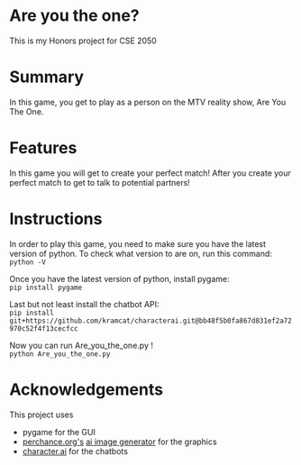 # Are you the one?
This is my Honors project for CSE 2050

# Summary
In this game, you get to play as a person on the MTV reality show, Are You The One.

# Features
In this game you will get to create your perfect match! After you create your perfect match to get to talk to potential partners!

# Instructions
In order to play this game, you need to make sure you have the latest version of python.
To check what version to are on, run this command:
`python -V`

Once you have the latest version of python, install pygame:\
`pip install pygame`

Last but not least install the chatbot API: \
`pip install git+https://github.com/kramcat/characterai.git@bb48f5b0fa867d831ef2a72970c52f4f13cecfcc`

Now you can run Are_you_the_one.py !\
`python Are_you_the_one.py`

# Acknowledgements
This project uses
* pygame for the GUI
* [perchance.org's](https://perchance.org/welcome) [ai image generator](https://perchance.org/ai-text-to-image-generator) for the graphics
* [character.ai](https://character.ai) for the chatbots
